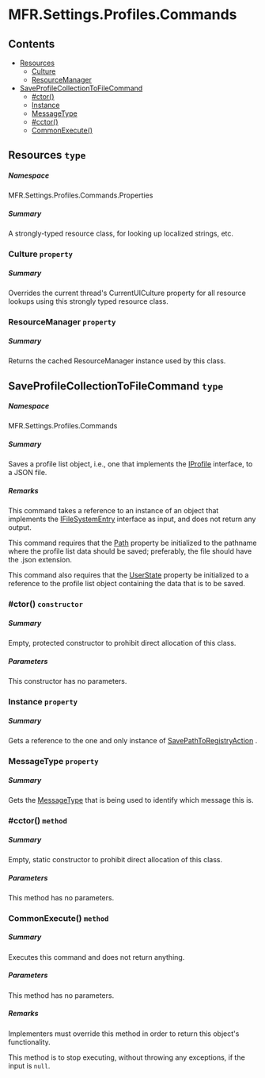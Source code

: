 <a name='assembly'></a>
# MFR.Settings.Profiles.Commands

## Contents

- [Resources](#T-MFR-Settings-Profiles-Commands-Properties-Resources 'MFR.Settings.Profiles.Commands.Properties.Resources')
  - [Culture](#P-MFR-Settings-Profiles-Commands-Properties-Resources-Culture 'MFR.Settings.Profiles.Commands.Properties.Resources.Culture')
  - [ResourceManager](#P-MFR-Settings-Profiles-Commands-Properties-Resources-ResourceManager 'MFR.Settings.Profiles.Commands.Properties.Resources.ResourceManager')
- [SaveProfileCollectionToFileCommand](#T-MFR-Settings-Profiles-Commands-SaveProfileCollectionToFileCommand 'MFR.Settings.Profiles.Commands.SaveProfileCollectionToFileCommand')
  - [#ctor()](#M-MFR-Settings-Profiles-Commands-SaveProfileCollectionToFileCommand-#ctor 'MFR.Settings.Profiles.Commands.SaveProfileCollectionToFileCommand.#ctor')
  - [Instance](#P-MFR-Settings-Profiles-Commands-SaveProfileCollectionToFileCommand-Instance 'MFR.Settings.Profiles.Commands.SaveProfileCollectionToFileCommand.Instance')
  - [MessageType](#P-MFR-Settings-Profiles-Commands-SaveProfileCollectionToFileCommand-MessageType 'MFR.Settings.Profiles.Commands.SaveProfileCollectionToFileCommand.MessageType')
  - [#cctor()](#M-MFR-Settings-Profiles-Commands-SaveProfileCollectionToFileCommand-#cctor 'MFR.Settings.Profiles.Commands.SaveProfileCollectionToFileCommand.#cctor')
  - [CommonExecute()](#M-MFR-Settings-Profiles-Commands-SaveProfileCollectionToFileCommand-CommonExecute 'MFR.Settings.Profiles.Commands.SaveProfileCollectionToFileCommand.CommonExecute')

<a name='T-MFR-Settings-Profiles-Commands-Properties-Resources'></a>
## Resources `type`

##### Namespace

MFR.Settings.Profiles.Commands.Properties

##### Summary

A strongly-typed resource class, for looking up localized strings, etc.

<a name='P-MFR-Settings-Profiles-Commands-Properties-Resources-Culture'></a>
### Culture `property`

##### Summary

Overrides the current thread's CurrentUICulture property for all
  resource lookups using this strongly typed resource class.

<a name='P-MFR-Settings-Profiles-Commands-Properties-Resources-ResourceManager'></a>
### ResourceManager `property`

##### Summary

Returns the cached ResourceManager instance used by this class.

<a name='T-MFR-Settings-Profiles-Commands-SaveProfileCollectionToFileCommand'></a>
## SaveProfileCollectionToFileCommand `type`

##### Namespace

MFR.Settings.Profiles.Commands

##### Summary

Saves a profile list object, i.e., one that implements the
[IProfile](#T-MFR-Settings-Profiles-Interfaces-IProfile 'MFR.Settings.Profiles.Interfaces.IProfile')
interface, to a JSON file.

##### Remarks

This command takes a reference to an instance of an object that
implements the [IFileSystemEntry](#T-MFR-FileSystem-Interfaces-IFileSystemEntry 'MFR.FileSystem.Interfaces.IFileSystemEntry')
interface as input, and does not return any output.



This command requires that the
[Path](#P-MFR-IFileSystemEntry-Path 'MFR.IFileSystemEntry.Path')
property be
initialized to the pathname where the profile list data should be
saved; preferably, the file should have the .json extension.



This command also requires that the
[UserState](#P-MFR-IFileSystemEntry-UserState 'MFR.IFileSystemEntry.UserState')
property
be initialized to a reference to the profile list object containing the
data that is to be saved.

<a name='M-MFR-Settings-Profiles-Commands-SaveProfileCollectionToFileCommand-#ctor'></a>
### #ctor() `constructor`

##### Summary

Empty, protected constructor to prohibit direct allocation of this class.

##### Parameters

This constructor has no parameters.

<a name='P-MFR-Settings-Profiles-Commands-SaveProfileCollectionToFileCommand-Instance'></a>
### Instance `property`

##### Summary

Gets a reference to the one and only instance of
[SavePathToRegistryAction](#T-MFR-SavePathToRegistryAction 'MFR.SavePathToRegistryAction')
.

<a name='P-MFR-Settings-Profiles-Commands-SaveProfileCollectionToFileCommand-MessageType'></a>
### MessageType `property`

##### Summary

Gets the [MessageType](#T-MFR-MessageType 'MFR.MessageType') that is
being used to identify which message this is.

<a name='M-MFR-Settings-Profiles-Commands-SaveProfileCollectionToFileCommand-#cctor'></a>
### #cctor() `method`

##### Summary

Empty, static constructor to prohibit direct allocation of this class.

##### Parameters

This method has no parameters.

<a name='M-MFR-Settings-Profiles-Commands-SaveProfileCollectionToFileCommand-CommonExecute'></a>
### CommonExecute() `method`

##### Summary

Executes this command and does not return anything.

##### Parameters

This method has no parameters.

##### Remarks

Implementers must override this method in order to return this
object's functionality.



This method is to stop executing, without throwing any exceptions,
if the input is `null`.
